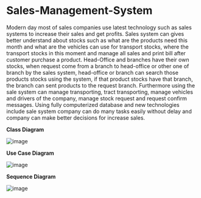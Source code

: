 # Sales-Management-System

Modern day most of sales companies use latest technology such as sales systems to increase their sales and get profits. Sales system can gives better understand about stocks such as what are the products need this month  and what are the vehicles can use for transport stocks, where the transport stocks in this moment and manage all sales and print bill after customer purchase a product. Head-Office and branches have their own stocks, when request come from a branch to head-office or other one of branch by the sales system, head-office or branch can search those products stocks using the system, if that product stocks have that branch, the branch can sent products to the request branch. Furthermore using the sale system can manage transporting, tract transporting, manage vehicles and drivers of the company, manage stock request and request confirm messages. Using fully computerized database and new technologies include sale system company can do many tasks easily without delay and company can make better decisions for increase sales. 

<b>Class Diagram</b>

![image](https://user-images.githubusercontent.com/69201980/120893309-3f708280-c630-11eb-9914-92f04c8d3fec.png)

<b>Use Case Diagram</b>

![image](https://user-images.githubusercontent.com/69201980/120893321-4eefcb80-c630-11eb-95a3-06330c8e22b0.png)

<b>Sequence Diagram</b>

![image](https://user-images.githubusercontent.com/69201980/120893332-5e6f1480-c630-11eb-8bf6-03fdd78718ce.png)


